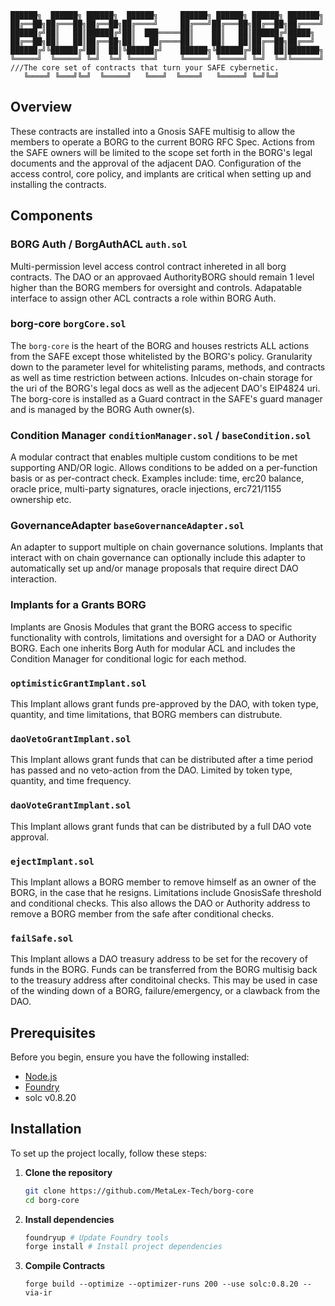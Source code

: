 ```
██████╗  ██████╗ ██████╗  ██████╗     ██████╗ ██████╗ ██████╗ ███████╗
██╔══██╗██╔═══██╗██╔══██╗██╔════╝     ██╔═══╝██╔═══██╗██╔══██╗██╔════╝
██████╔╝██║   ██║██████╔╝██║  ███═════██║    ██║   ██║██████╔╝█████╗  
██╔══██╗██║   ██║██╔══██╗██║   ██╔════██║    ██║   ██║██╔══██╗██╔══╝  
██████╔╝╚██████╔╝██║  ██║╚██████╔╝    ██████╗╚██████╔╝██║  ██║███████╗
╚═════╝  ╚═════╝ ╚═╝  ╚═╝ ╚═════╝     ╚═════╝ ╚═════╝ ╚═╝  ╚═╝╚══════╝  
///The core set of contracts that turn your SAFE cybernetic.
   ╚════╝ ╚═══╝╚═╝  ╚═════╝   ╚═══╝  ╚════╝   ╚═════╝ ╚═╝╚═╝
```

## Overview
These contracts are installed into a Gnosis SAFE multisig to allow the members to operate a BORG to the current BORG RFC Spec. Actions from the SAFE owners will be limited to the scope set forth in the BORG's legal documents and the approval of the adjacent DAO. Configuration of the access control, core policy, and implants are critical when setting up and installing the contracts.

## Components

### BORG Auth / BorgAuthACL `auth.sol`

Multi-permission level access control contract inhereted in all borg contracts. The DAO or an approvaed AuthorityBORG should remain 1 level higher than the BORG members for oversight and controls. Adapatable interface to assign other ACL contracts a role within BORG Auth.

### borg-core `borgCore.sol`
The `borg-core` is the heart of the BORG and houses restricts ALL actions from the SAFE except those whitelisted by the BORG's policy. Granularity down to the parameter level for whitelisting params, methods, and contracts as well as time restriction between actions. Inlcudes on-chain storage for the uri of the BORG's legal docs as well as the adjecent DAO's EIP4824 uri. The borg-core is installed as a Guard contract in the SAFE's guard manager and is managed by the BORG Auth owner(s).

### Condition Manager `conditionManager.sol` / `baseCondition.sol`
A modular contract that enables multiple custom conditions to be met supporting AND/OR logic. Allows conditions to be added on a per-function basis or as per-contract check. Examples include: time, erc20 balance, oracle price, multi-party signatures, oracle injections, erc721/1155 ownership etc.

### GovernanceAdapter `baseGovernanceAdapter.sol`
An adapter to support multiple on chain governance solutions. Implants that interact with on chain governance can optionally include this adapter to automatically set up and/or manage proposals that require direct DAO interaction.

### Implants for a Grants BORG
Implants are Gnosis Modules that grant the BORG access to specific functionality with controls, limitations and oversight for a DAO or Authority BORG. Each one inherits Borg Auth for modular ACL and includes the Condition Manager for conditional logic for each method.

### `optimisticGrantImplant.sol`
This Implant allows grant funds pre-approved by the DAO, with token type, quantity, and time limitations, that BORG members can distrubute.

### `daoVetoGrantImplant.sol`
This Implant allows grant funds that can be distributed after a time period has passed and no veto-action from the DAO. Limited by token type, quantity, and time frequency.

### `daoVoteGrantImplant.sol`
This Implant allows grant funds that can be distributed by a full DAO vote approval.

### `ejectImplant.sol`
This Implant allows a BORG member to remove himself as an owner of the BORG, in the case that he resigns. Limitations include GnosisSafe threshold and conditional checks. This also allows the DAO or Authority address to remove a BORG member from the safe after conditional checks.

### `failSafe.sol`
This Implant allows a DAO treasury address to be set for the recovery of funds in the BORG. Funds can be transferred from the BORG multisig back to the treasury address after conditoinal checks. This may be used in case of the winding down of a BORG, failure/emergency, or a clawback from the DAO.


## Prerequisites

Before you begin, ensure you have the following installed:
- [Node.js](https://nodejs.org/)
- [Foundry](https://book.getfoundry.sh/getting-started/installation.html)
- solc v0.8.20

## Installation

To set up the project locally, follow these steps:

1. **Clone the repository**
   ```bash
   git clone https://github.com/MetaLex-Tech/borg-core
   cd borg-core
   ```
   
2. **Install dependencies**
   ```bash
   foundryup # Update Foundry tools
   forge install # Install project dependencies
   ```
3. **Compile Contracts**

    ```base
    forge build --optimize --optimizer-runs 200 --use solc:0.8.20 --via-ir
    ```

